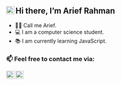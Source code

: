 ## Hi there, I’m Arief Rahman <img align="left" alt="arieeefrahman | waving-hand" width="22px" src="https://user-images.githubusercontent.com/1303154/88677602-1635ba80-d120-11ea-84d8-d263ba5fc3c0.gif" style="max-width:100%;"/>
- 🐱‍👤 Call me Arief.
- 💻 I am a computer science student.
- 📚 I am currently learning JavaScript.

### 📫 Feel free to contact me via:

[<img align="left" alt="arieeefrahman | gmail" width="22px" src="https://cdn4.iconfinder.com/data/icons/logos-brands-in-colors/48/google-gmail-256.png" style="max-width:100%;"/>][gmail]
[<img align="left" alt="arieeefrahman | linkedin" width="22px" src="https://cdn1.iconfinder.com/data/icons/logotypes/32/square-linkedin-512.png" style="max-width:100%;"/>][linkedin]

<!-- Account link -->
[gmail]: https://mail.google.com/mail/?view=cm&amp;fs=1&amp;to=arieeefrahman@gmail.com
[linkedin]: https://www.linkedin.com/in/arief-rahman-44ab041b7/


<!---
arieeefrahman/arieeefrahman is a ✨ special ✨ repository because its `README.md` (this file) appears on your GitHub profile.
You can click the Preview link to take a look at your changes.
--->
